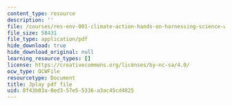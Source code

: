 ```yaml
---
content_type: resource
description: ''
file: /courses/res-env-001-climate-action-hands-on-harnessing-science-with-communities-to-cut-carbon-january-iap-2017/8f43b03a0ed357e55336a3ac45cd4825_8C2M48Bc5Fw.pdf
file_size: 58431
file_type: application/pdf
hide_download: true
hide_download_original: null
learning_resource_types: []
license: https://creativecommons.org/licenses/by-nc-sa/4.0/
ocw_type: OCWFile
resourcetype: Document
title: 3play pdf file
uid: 8f43b03a-0ed3-57e5-5336-a3ac45cd4825
---
```

